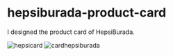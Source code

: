 # hepsiburada-product-card
I designed the product card of HepsiBurada.

![hepsicard](https://user-images.githubusercontent.com/72317623/102018964-9ed88e80-3d81-11eb-9a75-98596bdbf484.png)
![cardhepsiburada](https://user-images.githubusercontent.com/72317623/102018971-a009bb80-3d81-11eb-9ce7-b6e7c1e44403.png)

